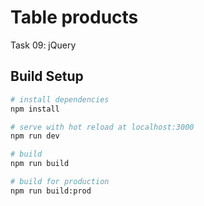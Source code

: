 # Table products

Task 09: jQuery

## Build Setup

``` bash
# install dependencies
npm install

# serve with hot reload at localhost:3000
npm run dev

# build
npm run build

# build for production
npm run build:prod

```

